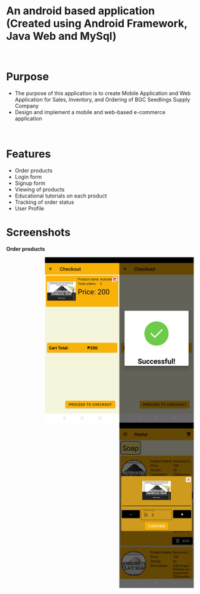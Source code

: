 # An android based application (Created using Android Framework, Java Web and MySql)
  
<br/>

# Purpose
  - The purpose of this application is to create Mobile Application and Web Application for Sales, Inventory, and Ordering 
    of BGC Seedlings Supply Company
  - Design and implement a mobile and web-based e-commerce application
  
<br/>
  
# Features
  - Order products 
  - Login form 
  - Signup form
  - Viewing of products 
  - Educational tutorials on each product 
  - Tracking of order status 
  - User Profile 

   
# Screenshots
<b>Order products</b>
<table>
 <tr>
   <img align="right" width="200" src="order1.jpg">
   <img align="right" width="200" src="order2.jpg">
   <img align="right" width="200" src="order3.jpg">   
 </tr>
</table>
  
